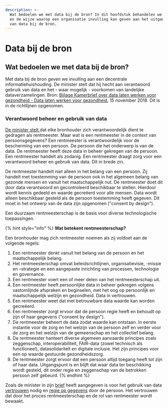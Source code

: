 ```yaml
---
description: >-
  Wat bedoelen we met data bij de bron? In dit hoofdstuk behandelen we dit thema
  en de wijze waarop een organisatie invulling kan geven aan het uitgangspunt
  van data bij de bron.
---
```


# Data bij de bron

## Wat bedoelen we met data bij de bron?

Met data bij de bron geven we invulling aan een decentrale informatiehuishouding. De minister stelt dat hij hecht aan verantwoord gebruik van data en het - waar mogelijk - voorkomen van landelijke dataverzamelingen. Bron: [Bijlage Kamerbrief over data laten werken voor gezondheid - Data laten werken voor gezondheid](https://www.rijksoverheid.nl/documenten/brieven/2018/11/15/data-laten-werken-voor-gezondheid), 15 november 2018. Dit is in de richtlijnen opgenomen.

### Verantwoord beheer en gebruik van data

[De minister stelt ](https://www.rijksoverheid.nl/documenten/kamerstukken/2018/11/15/kamerbrief-over-data-laten-werken-voor-gezondheid)dat elke bronhouder zich verantwoordelijk dient te gedragen als rentmeester. Maar wat is een rentmeester in de context van persoonsgegevens? Een rentmeester is verantwoordelijk voor de bescherming van een persoon. De persoon die het onderwerp is van de data. De rentmeester heeft deze data in beheer gekregen van de persoon. Een rentmeester handelt als zodanig. Een rentmeester draagt zorg voor een verantwoord beheer en gebruik van data. Dit in brede zin. 

De rentmeester handelt niet alleen in het belang van een persoon. Zij handelt met toestemming van de persoon ook in het algemeen belang van gezonde mensen en vanuit het maatschappelijk nut. De rentmeester doet dit door data verantwoord en gecontroleerd beschikbaar te stellen. Hierdoor wordt kennis gedeeld en waarde gecreëerd voor alle mensen. Data wordt alleen beschikbaar gesteld als de persoon toestemming heeft gegeven. Dit moet in het ontwerp van de data zijn opgenomen \("consent by design"\). 

Een duurzaam rentmeesterschap is de basis voor diverse technologische toepassingen. 

{% hint style="info" %}
**Wat betekent rentmeesterschap?**

Een bronhouder mag zich rentmeester noemen als zij voldoet aan de volgende regels:

1. Een rentmeester denkt vanuit het belang van de persoon en het maatschappelijk belang. 
2. Het rentmeesterschap omvat beleidsrichtlijnen, organisatievisie, -missie en –strategie en een aangepaste inrichting van processen, technologie en governance.
3. Een rentmeester voert een of meer delen van het rentmeesterschap uit.
4. Een rentmeester heeft persoonlijke data in beheer gekregen volgens vastomlijnde afspraken en beginselen, met het oog op persoonlijk en maatschappelijk welzijn en gezondheid. Data in vertrouwen.
5. Een rentmeester weet dat met betrouwbare data waarde kan worden gecreëerd. 
6. Een rentmeester zorgt ervoor dat de persoon regie heeft en behoudt op zijn of haar gegevens \("consent by design"\).
7. De rentmeester beheert de data zodat waarde kan ontstaan. In eerste instantie voor de zorg en het welzijn van de persoon zelf en verder voor de zorg en het welzijn van de gemeenschap en het collectief belang.
8. De rentmeester hanteert diverse algemeen aanvaarde principes zoals zeggenschap, interoperabiliteit, FAIR-data \(zowel technisch als functioneel\), datasolidariteit en digitale inclusie. Het zijn principes voor een op waarde gestuurde gezondheidszorg.
9. De rentmeester zorgt ervoor dat een persoon altijd toegang heeft tot zijn of haar data. Uitgangspunt is en blijft dat waar data ter beschikking wordt gesteld, dit onder regie en zeggenschap van de betrokken persoon zelf gebeurd.
{% endhint %}

Zoals de minister in zijn [brief](https://www.rijksoverheid.nl/documenten/kamerstukken/2018/11/15/kamerbrief-over-data-laten-werken-voor-gezondheid) heeft aangegeven is voor het gebruik van data [vertrouwen](vertrouwensinfrastructuur.md) nodig en [regie op gegevens](regie-op-gezondheidsdata.md) door de persoon. Het vertrouwen dat door het proces rentmeesterschap en de rol van rentmeester wordt bewaakt.

